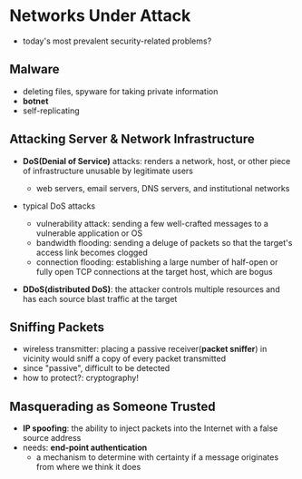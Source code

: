 # Networks Under Attack
- today's most prevalent security-related problems?

## Malware
- deleting files, spyware for taking private information
- **botnet**
- self-replicating

## Attacking Server & Network Infrastructure
- **DoS(Denial of Service)** attacks: renders a network, host, or other piece of infrastructure unusable by legitimate users
  - web servers, email servers, DNS servers, and institutional networks

- typical DoS attacks
  - vulnerability attack: sending a few well-crafted messages to a vulnerable application or OS
  - bandwidth flooding: sending a deluge of packets so that the target's access link becomes clogged
  - connection flooding: establishing a large number of half-open or fully open TCP connections at the target host, which are bogus

- **DDoS(distributed DoS)**: the attacker controls multiple resources and has each source blast traffic at the target

## Sniffing Packets
- wireless transmitter: placing a passive receiver(**packet sniffer**) in vicinity would sniff a copy of every packet transmitted
- since "passive", difficult to be detected
- how to protect?: cryptography!

## Masquerading as Someone Trusted
- **IP spoofing**: the ability to inject packets into the Internet with a false source address
- needs: **end-point authentication** 
  - a mechanism to determine with certainty if a message originates from where we think it does